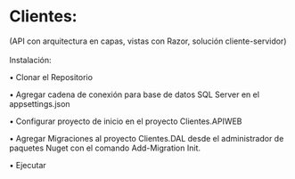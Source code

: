 # Clientes:
(API con arquitectura en capas, vistas con Razor, solución cliente-servidor) <br><br>
Instalación:<br>

• Clonar el Repositorio <br>

•	Agregar cadena de conexión para base de datos SQL Server en el appsettings.json <br>

•	Configurar proyecto de inicio en el proyecto Clientes.APIWEB<br>

•	Agregar Migraciones al proyecto Clientes.DAL desde el administrador de paquetes Nuget con el comando Add-Migration Init.<br>

•	Ejecutar 

                                                                                                                                                                        



